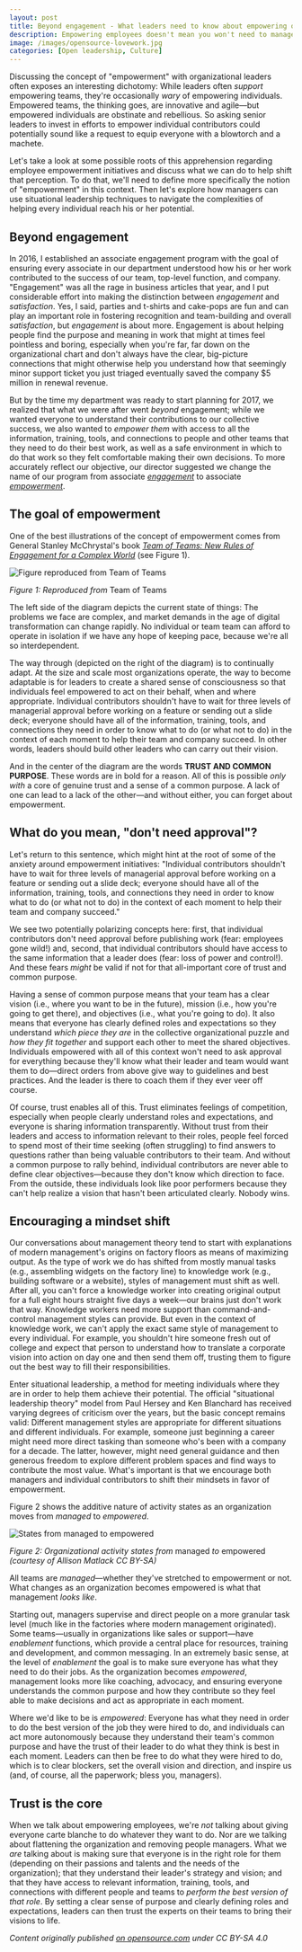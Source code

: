 ```yaml
---
layout: post
title: Beyond engagement - What leaders need to know about empowering others
description: Empowering employees doesn't mean you won't need to manage them. But it does mean leaders need to think differently about their roles.
image: /images/opensource-lovework.jpg
categories: [Open leadership, Culture]
---
```


Discussing the concept of "empowerment" with organizational leaders often exposes an interesting dichotomy: While leaders often _support_ empowering teams, they're occasionally _wary_ of empowering individuals. Empowered teams, the thinking goes, are innovative and agile—but empowered individuals are obstinate and rebellious. So asking senior leaders to invest in efforts to empower individual contributors could potentially sound like a request to equip everyone with a blowtorch and a machete.

Let's take a look at some possible roots of this apprehension regarding employee empowerment initiatives and discuss what we can do to help shift that perception. To do that, we'll need to define more specifically the notion of "empowerment" in this context. Then let's explore how managers can use situational leadership techniques to navigate the complexities of helping every individual reach his or her potential.

## Beyond engagement

In 2016, I established an associate engagement program with the goal of ensuring every associate in our department understood how his or her work contributed to the success of our team, top-level function, and company. "Engagement" was all the rage in business articles that year, and I put considerable effort into making the distinction between _engagement_ and _satisfaction_. Yes, I said, parties and t-shirts and cake-pops are fun and can play an important role in fostering recognition and team-building and overall _satisfaction_, but _engagement_ is about more. Engagement is about helping people find the purpose and meaning in work that might at times feel pointless and boring, especially when you're far, far down on the organizational chart and don't always have the clear, big-picture connections that might otherwise help you understand how that seemingly minor support ticket you just triaged eventually saved the company $5 million in renewal revenue.

But by the time my department was ready to start planning for 2017, we realized that what we were after went _beyond_ engagement; while we wanted everyone to understand their contributions to our collective success, we also wanted to _empower them_ with access to all the information, training, tools, and connections to people and other teams that they need to do their best work, as well as a safe environment in which to do that work so they felt comfortable making their own decisions. To more accurately reflect our objective, our director suggested we change the name of our program from associate _[engagement](https://en.wikipedia.org/wiki/Employee_engagement)_ to associate _[empowerment](https://en.wikipedia.org/wiki/Empowerment#In_workplace_management)_.

## The goal of empowerment

One of the best illustrations of the concept of empowerment comes from General Stanley McChrystal's book _[Team of Teams: New Rules of Engagement for a Complex World](https://www.amazon.com/Team-Teams-Rules-Engagement-Complex/dp/1591847486)_ (see Figure 1).

![Figure reproduced from Team of Teams](/images/teamofteams.jpg)

_Figure 1: Reproduced from_ Team of Teams

The left side of the diagram depicts the current state of things: The problems we face are complex, and market demands in the age of digital transformation can change rapidly. No individual or team team can afford to operate in isolation if we have any hope of keeping pace, because we're all so interdependent.

The way through (depicted on the right of the diagram) is to continually adapt. At the size and scale most organizations operate, the way to become adaptable is for leaders to create a shared sense of consciousness so that individuals feel empowered to act on their behalf, when and where appropriate. Individual contributors shouldn't have to wait for three levels of managerial approval before working on a feature or sending out a slide deck; everyone should have all of the information, training, tools, and connections they need in order to know what to do (or what not to do) in the context of each moment to help their team and company succeed. In other words, leaders should build other leaders who can carry out their vision.

And in the center of the diagram are the words **TRUST AND COMMON PURPOSE**. These words are in bold for a reason. All of this is possible _only with_ a core of genuine trust and a sense of a common purpose. A lack of one can lead to a lack of the other—and without either, you can forget about empowerment.

## What do you mean, "don't need approval"?

Let's return to this sentence, which might hint at the root of some of the anxiety around empowerment initiatives: "Individual contributors shouldn't have to wait for three levels of managerial approval before working on a feature or sending out a slide deck; everyone should have all of the information, training, tools, and connections they need in order to know what to do (or what not to do) in the context of each moment to help their team and company succeed."

We see two potentially polarizing concepts here: first, that individual contributors don't need approval before publishing work (fear: employees gone wild!) and, second, that individual contributors should have access to the same information that a leader does (fear: loss of power and control!). And these fears _might_ be valid if not for that all-important core of trust and common purpose.

Having a sense of common purpose means that your team has a clear vision (i.e., where you want to be in the future), mission (i.e., how you're going to get there), and objectives (i.e., what you're going to do). It also means that everyone has clearly defined roles and expectations so they understand _which piece they are_ in the collective organizational puzzle and _how they fit together_ and support each other to meet the shared objectives. Individuals empowered with all of this context won't need to ask approval for everything because they'll know what their leader and team would want them to do—direct orders from above give way to guidelines and best practices. And the leader is there to coach them if they ever veer off course.

Of course, trust enables all of this. Trust eliminates feelings of competition, especially when people clearly understand roles and expectations, and everyone is sharing information transparently. Without trust from their leaders and access to information relevant to their roles, people feel forced to spend most of their time seeking (often struggling) to find answers to questions rather than being valuable contributors to their team. And without a common purpose to rally behind, individual contributors are never able to define clear objectives—because they don't know which direction to face. From the outside, these individuals look like poor performers because they can't help realize a vision that hasn't been articulated clearly. Nobody wins.

## Encouraging a mindset shift

Our conversations about management theory tend to start with explanations of modern management's origins on factory floors as means of maximizing output. As the type of work we do has shifted from mostly manual tasks (e.g., assembling widgets on the factory line) to knowledge work (e.g., building software or a website), styles of management must shift as well. After all, you can't force a knowledge worker into creating original output for a full eight hours straight five days a week—our brains just don't work that way. Knowledge workers need more support than command-and-control management styles can provide. But even in the context of knowledge work, we can't apply the exact same style of management to every individual. For example, you shouldn't hire someone fresh out of college and expect that person to understand how to translate a corporate vision into action on day one and then send them off, trusting them to figure out the best way to fill their responsibilities.

Enter situational leadership, a method for meeting individuals where they are in order to help them achieve their potential. The official "situational leadership theory" model from Paul Hersey and Ken Blanchard has received varying degrees of criticism over the years, but the basic concept remains valid: Different management styles are appropriate for different situations and different individuals. For example, someone just beginning a career might need more direct tasking than someone who's been with a company for a decade. The latter, however, might need general guidance and then generous freedom to explore different problem spaces and find ways to contribute the most value. What's important is that we encourage both managers and individual contributors to shift their mindsets in favor of empowerment.

Figure 2 shows the additive nature of activity states as an organization moves from _managed_ to _empowered_.

![States from managed to empowered](/images/matlack_empowerment_figure2.jpg)

_Figure 2: Organizational activity states from_ managed _to_ empowered _(courtesy of Allison Matlack CC BY-SA)_

All teams are _managed_—whether they've stretched to empowerment or not. What changes as an organization becomes empowered is what that management _looks like_.

Starting out, managers supervise and direct people on a more granular task level (much like in the factories where modern management originated). Some teams—usually in organizations like sales or support—have _enablement_ functions, which provide a central place for resources, training and development, and common messaging. In an extremely basic sense, at the level of _enablement_ the goal is to make sure everyone has what they need to do their jobs. As the organization becomes _empowered_, management looks more like coaching, advocacy, and ensuring everyone understands the common purpose and how they contribute so they feel able to make decisions and act as appropriate in each moment.

Where we'd like to be is _empowered_: Everyone has what they need in order to do the best version of the job they were hired to do, and individuals can act more autonomously because they understand their team's common purpose and have the trust of their leader to do what they think is best in each moment. Leaders can then be free to do what they were hired to do, which is to clear blockers, set the overall vision and direction, and inspire us (and, of course, all the paperwork; bless you, managers).

## Trust is the core

When we talk about empowering employees, we're _not_ talking about giving everyone carte blanche to do whatever they want to do. Nor are we talking about flattening the organization and removing people managers. What we _are_ talking about is making sure that everyone is in the right role for them (depending on their passions and talents and the needs of the organization); that they understand their leader's strategy and vision; and that they have access to relevant information, training, tools, and connections with different people and teams to _perform the best version of that role_. By setting a clear sense of purpose and clearly defining roles and expectations, leaders can then trust the experts on their teams to bring their visions to life.

_Content originally published [on opensource.com](https://opensource.com/open-organization/18/10/understanding-engagement-empowerment) under CC BY-SA 4.0_
